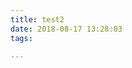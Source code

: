 ```yaml
---
title: test2
date: 2018-08-17 13:28:03
tags:

---
```


<style> 
remark{
border: 1px solid #777;
border-radius: 4px;
padding-right: 2px;
padding-left: 2px;
color: #777;
background-color: #eee;
}
</style>